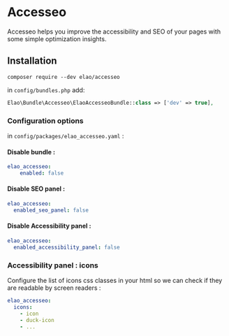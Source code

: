 # Accesseo

Accesseo helps you improve the accessibility and SEO of your pages with some simple optimization insights.

## Installation

```
composer require --dev elao/accesseo
```

in `config/bundles.php` add:

```php
Elao\Bundle\Accesseo\ElaoAccesseoBundle::class => ['dev' => true],
```

### Configuration options

in `config/packages/elao_accesseo.yaml` :

#### Disable bundle : 

```yaml
elao_accesseo:
    enabled: false
```

#### Disable SEO panel : 

```yaml
elao_accesseo:
  enabled_seo_panel: false
```

#### Disable Accessibility panel : 

```yaml
elao_accesseo:
  enabled_accessibility_panel: false
```

### Accessibility panel : icons

Configure the list of icons css classes in your html so we can check if they are readable by screen readers :

```yaml
elao_accesseo:
  icons: 
    - icon
    - duck-icon
    - ...
```
